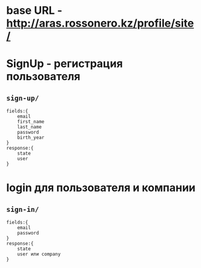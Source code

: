 # base URL - http://aras.rossonero.kz/profile/site/

# SignUp - регистрация пользователя
## ``` sign-up/ ```
```
fields:{
    email
    first_name
    last_name
    password
    birth_year
}
response:{
    state
    user
}
```

# login для пользователя и компании
## ``` sign-in/ ```
```
fields:{
    email
    password
}
response:{
    state
    user или company
}
```